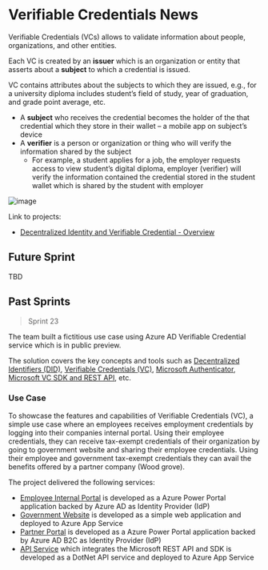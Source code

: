 # Verifiable Credentials News

Verifiable Credentials (VCs) allows to validate information about people, organizations, and other entities.

Each VC is created by an **issuer** which is an organization or entity that asserts about a **subject** to which a credential is issued.

VC contains attributes about the subjects to which they are issued, e.g., for a university diploma includes student’s field of study, year of graduation, and grade point average, etc.

  * A **subject** who receives the credential becomes the holder of the that credential which they store in their wallet – a mobile app on subject’s device
  * A **verifier** is a person or organization or thing who will verify the information shared by the subject
    * For example, a student applies for a job, the employer requests access to view student’s digital diploma, employer (verifier) will verify the information contained the credential stored in the student wallet which is shared by the student with employer

![image](https://user-images.githubusercontent.com/26188338/121603491-153f0c00-ca06-11eb-9c83-abf1f4f9d917.png)

Link to projects: 

- [Decentralized Identity and Verifiable Credential - Overview](https://github.com/microsoft/Decentralized-Identity-and-Verifiable-Credentials)

## Future Sprint

TBD

## Past Sprints

> Sprint 23

The team built a fictitious use case using Azure AD Verifiable Credential service which is in public preview.

The solution covers the key concepts and tools such as [Decentralized Identifiers (DID)](https://www.w3.org/TR/did-core/), [Verifiable Credentials (VC)](https://www.w3.org/TR/vc-data-model/), [Microsoft Authenticator](https://www.microsoft.com/en-us/account/authenticator), [Microsoft VC SDK and REST API](https://github.com/microsoft/VerifiableCredentials-Verification-SDK-Typescript), etc.

### Use Case

To showcase the features and capabilities of Verifiable Credentials (VC), a simple use case where an employees receives employment credentials by logging into their companies internal portal. Using their employee credentials, they can receive tax-exempt credentials of their organization by going to government website and sharing their employee credentials. Using their employee and government tax-exempt credentials they can avail the benefits offered by a partner company (Wood grove).

The project delivered the following services:

*	[Employee Internal Portal](https://duwamish.powerappsportals.com/) is developed as a Azure Power Portal application backed by Azure AD as Identity Provider (IdP)
*	[Government Website](https://vcdemogovtapp.azurewebsites.net/) is developed as a simple web application and deployed to Azure App Service
*	[Partner Portal](https://woodgrovevc.powerappsportals.com/) is developed as a Azure Power Portal application backed by Azure AD B2C as Identity Provider (IdP)
*	[API Service](https://verifiablecredentialapi.azurewebsites.net/swagger/v1/swagger.json) which integrates the Microsoft REST API and SDK is developed as a DotNet API service and deployed to Azure App Service

